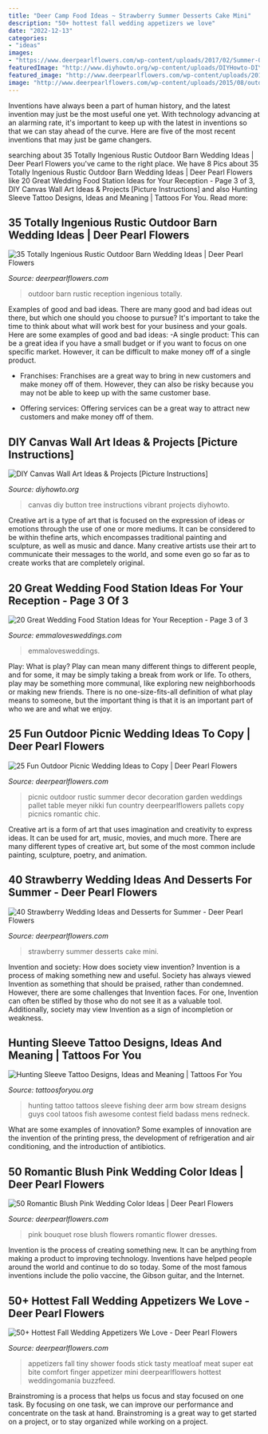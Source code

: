 ```yaml
---
title: "Deer Camp Food Ideas ~ Strawberry Summer Desserts Cake Mini"
description: "50+ hottest fall wedding appetizers we love"
date: "2022-12-13"
categories:
- "ideas"
images:
- "https://www.deerpearlflowers.com/wp-content/uploads/2017/02/Summer-Outdoor-Picnic-Wedding-Ideas-23.jpg"
featuredImage: "http://www.diyhowto.org/wp-content/uploads/DIYHowto-DIY-Canvas-Wall-Art-Ideas-Tutorials-Picture-Instructions-16.jpg"
featured_image: "http://www.deerpearlflowers.com/wp-content/uploads/2015/08/outdoor-barn-wedding-reception-or-party.jpg"
image: "http://www.deerpearlflowers.com/wp-content/uploads/2015/08/outdoor-barn-wedding-reception-or-party.jpg"
---
```



Inventions have always been a part of human history, and the latest invention may just be the most useful one yet. With technology advancing at an alarming rate, it's important to keep up with the latest in inventions so that we can stay ahead of the curve. Here are five of the most recent inventions that may just be game changers.

	

		
searching about 35 Totally Ingenious Rustic Outdoor Barn Wedding Ideas | Deer Pearl Flowers you've came to the right place. We have 8 Pics about 35 Totally Ingenious Rustic Outdoor Barn Wedding Ideas | Deer Pearl Flowers like 20 Great Wedding Food Station Ideas for Your Reception - Page 3 of 3, DIY Canvas Wall Art Ideas &amp; Projects [Picture Instructions] and also Hunting Sleeve Tattoo Designs, Ideas and Meaning | Tattoos For You. Read more:
		
    
## 35 Totally Ingenious Rustic Outdoor Barn Wedding Ideas | Deer Pearl Flowers

<img loading=lazy src="http://www.deerpearlflowers.com/wp-content/uploads/2015/08/outdoor-barn-wedding-reception-or-party.jpg" onerror="this.onerror=null;this.src='https://tse4.mm.bing.net/th?id=OIP.FCr0gS0LaSg6sqerbQ8dWAHaLH&amp;pid=15.1';" alt="35 Totally Ingenious Rustic Outdoor Barn Wedding Ideas | Deer Pearl Flowers">

_Source: deerpearlflowers.com_

>outdoor barn rustic reception ingenious totally. 

	

Examples of good and bad ideas.
There are many good and bad ideas out there, but which one should you choose to pursue? It's important to take the time to think about what will work best for your business and your goals. Here are some examples of good and bad ideas: 
-A single product: This can be a great idea if you have a small budget or if you want to focus on one specific market. However, it can be difficult to make money off of a single product.

- Franchises: Franchises are a great way to bring in new customers and make money off of them. However, they can also be risky because you may not be able to keep up with the same customer base.

- Offering services: Offering services can be a great way to attract new customers and make money off of them.

    
## DIY Canvas Wall Art Ideas &amp; Projects [Picture Instructions]

<img loading=lazy src="http://www.diyhowto.org/wp-content/uploads/DIYHowto-DIY-Canvas-Wall-Art-Ideas-Tutorials-Picture-Instructions-16.jpg" onerror="this.onerror=null;this.src='https://tse3.mm.bing.net/th?id=OIP.HJBLEHa-6aumcRhvfANYLgHaPl&amp;pid=15.1';" alt="DIY Canvas Wall Art Ideas &amp; Projects [Picture Instructions]">

_Source: diyhowto.org_

>canvas diy button tree instructions vibrant projects diyhowto. 

	

Creative art is a type of art that is focused on the expression of ideas or emotions through the use of one or more mediums. It can be considered to be within thefine arts, which encompasses traditional painting and sculpture, as well as music and dance. Many creative artists use their art to communicate their messages to the world, and some even go so far as to create works that are completely original.

    
## 20 Great Wedding Food Station Ideas For Your Reception - Page 3 Of 3

<img loading=lazy src="http://emmalovesweddings.com/wp-content/uploads/2017/08/Caesar-Salad-wedding-food-station-ideas-560x840.jpg" onerror="this.onerror=null;this.src='https://tse3.mm.bing.net/th?id=OIP.bo9qWvWjkacwxxGDkjPMJAHaLH&amp;pid=15.1';" alt="20 Great Wedding Food Station Ideas for Your Reception - Page 3 of 3">

_Source: emmalovesweddings.com_

>emmalovesweddings. 

	

Play: What is play?
Play can mean many different things to different people, and for some, it may be simply taking a break from work or life. To others, play may be something more communal, like exploring new neighborhoods or making new friends. There is no one-size-fits-all definition of what play means to someone, but the important thing is that it is an important part of who we are and what we enjoy.

    
## 25 Fun Outdoor Picnic Wedding Ideas To Copy | Deer Pearl Flowers

<img loading=lazy src="https://www.deerpearlflowers.com/wp-content/uploads/2017/02/Summer-Outdoor-Picnic-Wedding-Ideas-23.jpg" onerror="this.onerror=null;this.src='https://tse1.mm.bing.net/th?id=OIP.Xuc5uOBjEQM6jCEvLFf3BQHaLH&amp;pid=15.1';" alt="25 Fun Outdoor Picnic Wedding Ideas to Copy | Deer Pearl Flowers">

_Source: deerpearlflowers.com_

>picnic outdoor rustic summer decor decoration garden weddings pallet table meyer nikki fun country deerpearlflowers pallets copy picnics romantic chic. 

	

Creative art is a form of art that uses imagination and creativity to express ideas. It can be used for art, music, movies, and much more. There are many different types of creative art, but some of the most common include painting, sculpture, poetry, and animation.

    
## 40 Strawberry Wedding Ideas And Desserts For Summer - Deer Pearl Flowers

<img loading=lazy src="https://www.deerpearlflowers.com/wp-content/uploads/2015/06/mini-strawberry-wedding-cake-for-a-summer-wedding.jpg" onerror="this.onerror=null;this.src='https://tse2.mm.bing.net/th?id=OIP.rcIpTvJ7qEhLXf7Diec9fQHaLH&amp;pid=15.1';" alt="40 Strawberry Wedding Ideas and Desserts for Summer - Deer Pearl Flowers">

_Source: deerpearlflowers.com_

>strawberry summer desserts cake mini. 

	

Invention and society: How does society view invention?
Invention is a process of making something new and useful. Society has always viewed Invention as something that should be praised, rather than condemned. However, there are some challenges that Invention faces. For one, Invention can often be stifled by those who do not see it as a valuable tool. Additionally, society may view Invention as a sign of incompletion or weakness.

    
## Hunting Sleeve Tattoo Designs, Ideas And Meaning | Tattoos For You

<img loading=lazy src="https://www.tattoosforyou.org/wp-content/uploads/2017/11/Deer-Hunting-Sleeve-Tattoo.jpg" onerror="this.onerror=null;this.src='https://tse2.mm.bing.net/th?id=OIP.bUKkkpN_cF3qik-XpR7yggHaJ4&amp;pid=15.1';" alt="Hunting Sleeve Tattoo Designs, Ideas and Meaning | Tattoos For You">

_Source: tattoosforyou.org_

>hunting tattoo tattoos sleeve fishing deer arm bow stream designs guys cool tatoos fish awesome contest field badass mens redneck. 

	

What are some examples of innovation?
Some examples of innovation are the invention of the printing press, the development of refrigeration and air conditioning, and the introduction of antibiotics.

    
## 50 Romantic Blush Pink Wedding Color Ideas | Deer Pearl Flowers

<img loading=lazy src="http://www.deerpearlflowers.com/wp-content/uploads/2015/06/Pink-rose-wedding-bouquet.jpg" onerror="this.onerror=null;this.src='https://tse3.mm.bing.net/th?id=OIP.B75JC7UsK3SnE6J-G9MeNQHaK8&amp;pid=15.1';" alt="50 Romantic Blush Pink Wedding Color Ideas | Deer Pearl Flowers">

_Source: deerpearlflowers.com_

>pink bouquet rose blush flowers romantic flower dresses. 

	

Invention is the process of creating something new. It can be anything from making a product to improving technology. Inventions have helped people around the world and continue to do so today. Some of the most famous inventions include the polio vaccine, the Gibson guitar, and the Internet.

    
## 50+ Hottest Fall Wedding Appetizers We Love - Deer Pearl Flowers

<img loading=lazy src="https://www.deerpearlflowers.com/wp-content/uploads/2015/04/Tiny-Meatloaf-On-a-Stick-for-Fall-appetizers-682x1024.jpg" onerror="this.onerror=null;this.src='https://tse1.mm.bing.net/th?id=OIP.JOAbWdHSPB9vfZjpkti1FwHaLH&amp;pid=15.1';" alt="50+ Hottest Fall Wedding Appetizers We Love - Deer Pearl Flowers">

_Source: deerpearlflowers.com_

>appetizers fall tiny shower foods stick tasty meatloaf meat super eat bite comfort finger appetizer mini deerpearlflowers hottest weddingomania buzzfeed. 

	

Brainstroming is a process that helps us focus and stay focused on one task. By focusing on one task, we can improve our performance and concentrate on the task at hand. Brainstroming is a great way to get started on a project, or to stay organized while working on a project.

